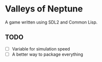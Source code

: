 # Valleys of Neptune

A game written using SDL2 and Common Lisp.

## TODO

- [ ] Variable for simulation speed
- [ ] A better way to package everything
